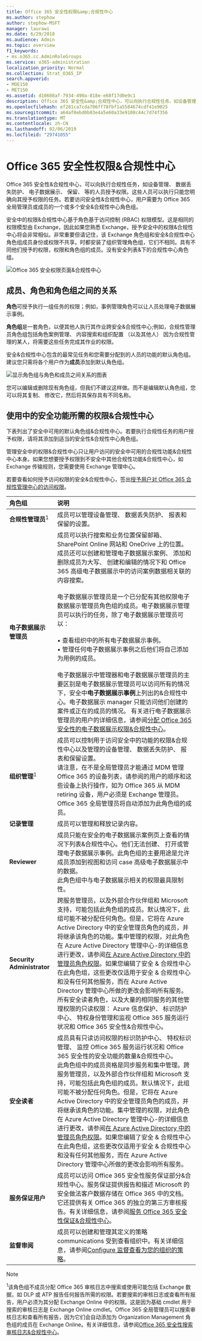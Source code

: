 ```yaml
---
title: Office 365 安全性权限&amp;合规性中心
ms.author: stephow
author: stephow-MSFT
manager: laurawi
ms.date: 6/29/2018
ms.audience: Admin
ms.topic: overview
f1_keywords:
- ms.o365.cc.AdminRoleGroups
ms.service: o365-administration
localization_priority: Normal
ms.collection: Strat_O365_IP
search.appverid:
- MOE150
- MET150
ms.assetid: d10608af-7934-490a-818e-e68f17d0e9c1
description: Office 365 安全性&amp;合规性中心，可以向执行合规性任务，如设备管理、 数据丢失防护、 电子数据展示、 保留、 等的人员授予权限。这些人员可以执行只能您明确向其授予权限的任务。若要访问安全性&amp;合规性中心，用户需要为 Office 365 全局管理员或成员的一个或多个安全&amp;合规性中心角色组。
ms.openlocfilehash: ef281ca7cda706ff78fbf1a5584674cdf41e9025
ms.sourcegitcommit: a64af0ebd0b03e4a5e60a33e9108c44c7d74f356
ms.translationtype: MT
ms.contentlocale: zh-CN
ms.lasthandoff: 02/06/2019
ms.locfileid: "29741055"
---
```

# <a name="permissions-in-the-office-365-security-amp-compliance-center"></a>Office 365 安全性权限&amp;合规性中心

Office 365 安全性&amp;合规性中心，可以向执行合规性任务，如设备管理、 数据丢失防护、 电子数据展示、 保留、 等的人员授予权限。这些人员可以执行只能您明确向其授予权限的任务。若要访问安全性&amp;合规性中心，用户需要为 Office 365 全局管理员或成员的一个或多个安全&amp;合规性中心角色组。
  
安全中的权限&amp;合规性中心基于角色基于访问控制 (RBAC) 权限模型。这是相同的权限模型由 Exchange，因此如果您熟悉 Exchange，授予安全中的权限&amp;合规性中心将会非常相似。非常重要但请记住，该 Exchange 角色组和安全&amp;合规性中心角色组成员身份或权限不共享。时都安装了组织管理角色组，它们不相同。具有不同他们授予的权限，权限和角色组的成员。没有安全列表&amp;下的合规性中心角色组。
  
![Office 365 安全权限页面&amp;合规性中心](media/992c20ca-e82e-497c-9c8d-6fab212deb80.png)
  
## <a name="relationship-of-members-roles-and-role-groups"></a>成员、角色和角色组之间的关系

**角色**可授予执行一组任务的权限；例如，事例管理角色可以让人员处理电子数据展示事例。 
  
**角色组**是一套角色，以便其他人执行其作业跨安全&amp;合规性中心;例如，合规性管理员角色组包括角色案例管理、 内容搜索和组织配置 （以及其他人） 因为合规性管理的某人，将需要这些任务完成其作业的权限。 
  
安全&amp;合规性中心包含的最常见任务和您需要分配到的人员的功能的默认角色组。建议您只需将各个用户作为**成员**添加到默认角色组。 
  
![显示角色组与角色和成员之间关系的图表](media/2a16d200-968c-4755-98ec-f1862d58cb8b.png)
  
您可以编辑或删除现有角色组，但我们不建议这样做。而不是编辑默认角色组，您可以将其复制、 修改它，然后将其保存具有不同名称。
  
## <a name="permissions-needed-to-use-features-in-the-security-amp-compliance-center"></a>使用中的安全功能所需的权限&amp;合规性中心

下表列出了安全中可用的默认角色组&amp;合规性中心。若要执行合规性任务的用户授予权限，请将其添加到适当的安全性&amp;合规性中心角色组。
  
管理安全中的权限&amp;合规性中心只让用户访问的安全中可用的合规性功能&amp;合规性中心本身。如果您想要授予权限到不安全中其他合规性功能&amp;合规性中心，如 Exchange 传输规则，您需要使用 Exchange 管理中心。
  
若要查看如何授予访问权限的安全&amp;合规性中心，签出[授予用户对 Office 365 合规性管理中心的访问权限](grant-access-to-the-security-and-compliance-center.md)。
  
|**角色组**|**说明**|
|:-----|:-----|
|**合规性管理员**<sup>1</sup> <br/> |成员可以管理设备管理、 数据丢失防护、 报表和保留的设置。  <br/> |
|**电子数据展示管理员** <br/> | 成员可以执行搜索和业务位置保留邮箱、 SharePoint Online 网站和 OneDrive 上的位置。成员还可以创建和管理电子数据展示案例、 添加和删除成员为大写、 创建和编辑的情况下和 Office 365 高级电子数据展示中的访问案例数据相关联的内容搜索。<br/><br/>电子数据展示管理员是一个已分配有其他权限电子数据展示管理员角色组的成员。电子数据展示管理员可以执行的任务，除了电子数据展示管理员可以：<br/><br/>  • 查看组织中的所有电子数据展示事例。  <br/>  • 管理任何电子数据展示事例之后他们将自己添加为用例的成员。  <br/><br/>电子数据展示中管理器和电子数据展示管理员的主要区别是电子数据展示管理员可以访问所有的情况下，安全中**电子数据展示事例**上列出的&amp;合规性中心。电子数据展示 manager 只能访问他们创建的案件或正在的成员的情况。 有关进行电子数据展示管理员的用户的详细信息，请参阅[分配 Office 365 安全性的电子数据展示权限&amp;合规性中心](assign-ediscovery-permissions.md)。<br/>           |
|**组织管理**<sup>1</sup> <br/> |成员可以控制用于访问安全中的功能的权限&amp;合规性中心以及管理的设备管理、 数据丢失防护、 报表和保留设置。  <br/> 请注意，在不是全局管理员才能通过 MDM 管理 Office 365 的设备列表，请参阅的用户的顺序和这些设备上执行操作，如为 Office 365 从 MDM retiring 设备，用户必须是 Exchange 管理员。  <br/> Office 365 全局管理员将自动添加为此角色组的成员。           |
|**记录管理** <br/> |成员可以管理和释放记录内容。  <br/> |
|**Reviewer** <br/> |成员只能在安全的电子数据展示案例页上查看的情况下列表&amp;合规性中心。他们无法创建、 打开或管理电子数据展示事例。此角色组的主要用途是允许成员添加到视图和访问 case 高级电子数据展示中的数据。  <br/> 此角色组中与电子数据展示相关的权限最具限制性。  <br/> |
|**Security Administrator** <br/> |跨服务管理员，以及外部合作伙伴组和 Microsoft 支持，可能包括此角色组的成员。默认情况下，此组可能不被分配任何角色。但是，它将在 Azure Active Directory 中的安全管理员角色的成员，并将继承该角色的功能。集中管理的权限，对此角色在 Azure Active Directory 管理中心-的详细信息进行更改，请参阅[在 Azure Active Directory 中的管理员角色权限](https://docs.microsoft.com/en-us/azure/active-directory/users-groups-roles/directory-assign-admin-roles)。如果您编辑了安全 & 合规性中心在此角色组，这些更改仅适用于安全 & 合规性中心和没有任何其他服务，而在 Azure Active Directory 管理中心所做的更改会影响所有服务。<br/> 所有安全读者角色，以及大量的相同服务的其他管理权限的只读权限： Azure 信息保护、 标识防护中心、 特权身份管理和监视 Office 365 服务运行状况和 Office 365 安全性&amp;合规性中心。  <br/> |
|**安全读者** <br/> |成员具有只读访问权限的标识防护中心、 特权标识管理、 监控 Office 365 服务运行状况和 Office 365 安全性的安全功能的数量&amp;合规性中心。  <br/> 此角色组中的成员资格是同步服务和集中管理。跨服务管理员，以及外部合作伙伴组和 Microsoft 支持，可能包括此角色组的成员。默认情况下，此组可能不被分配任何角色。但是，它将在 Azure Active Directory 中的安全管理员角色的成员，并将继承该角色的功能。集中管理的权限，对此角色在 Azure Active Directory 管理中心-的详细信息进行更改，请参阅[在 Azure Active Directory 中的管理员角色权限](https://docs.microsoft.com/en-us/azure/active-directory/users-groups-roles/directory-assign-admin-roles)。如果您编辑了安全 & 合规性中心在此角色组，这些更改仅适用于安全 & 合规性中心和没有任何其他服务，而在 Azure Active Directory 管理中心所做的更改会影响所有服务。<br/> |
|**服务保证用户** <br/> |成员可以访问 Office 365 安全性服务保证部分&amp;合规性中心。服务保证提供报告和描述 Microsoft 的安全做法客户数据存储在 Office 365 中的文档。它还提供有关 Office 365 的独立的第三方审核报告。有关详细信息，请参阅[服务 Office 365 安全性保证&amp;合规性中心](http://go.microsoft.com/fwlink/p/?LinkID=717765)。<br/> |
|**监督审阅** <br/> |成员可以创建和管理其定义的策略 communications 受到查看组织中。有关详细信息，请参阅[Configure 监督查看为您的组织的策略](configure-supervision-policies.md)。<br/> |
   
> [!NOTE]
> <sup>1</sup>该角色组不成员分配 Office 365 审核日志中搜索或使用可能包括 Exchange 数据，如 DLP 或 ATP 报告任何报告所需的权限。若要搜索的审核日志或查看所有报告，用户必须为其分配 Exchange Online 中的权限。这是因为基础 cmdlet 用于搜索的审核日志是 Exchange Online cmdlet。Office 365 全局管理员可以搜索审核日志和查看所有报告，因为它们会自动添加为 Organization Management 角色组的成员在 Exchange Online。有关详细信息，请参阅[Office 365 安全性搜索审核日志&amp;合规性中心](https://go.microsoft.com/fwlink/p/?LinkID=708432)。 
  

